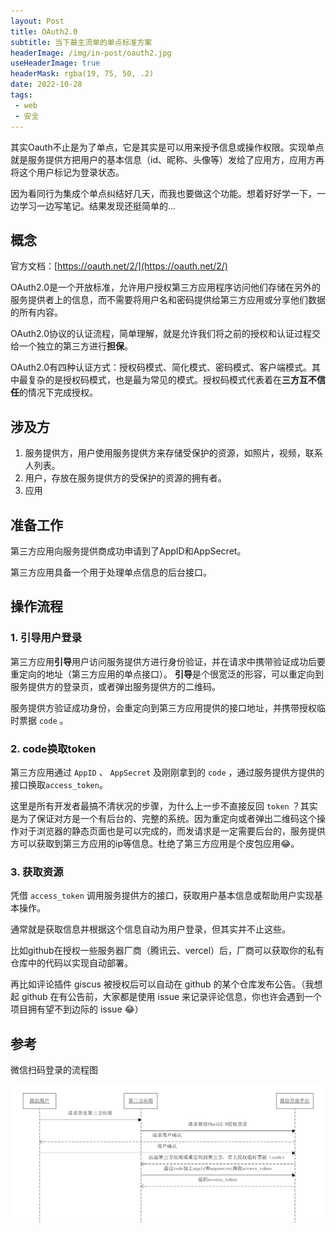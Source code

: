 ```yaml
---
layout: Post
title: OAuth2.0
subtitle: 当下最主流单的单点标准方案
headerImage: /img/in-post/oauth2.jpg
useHeaderImage: true
headerMask: rgba(19, 75, 50, .2)
date: 2022-10-28
tags:
 - web
 - 安全
---
```


其实Oauth不止是为了单点，它是其实是可以用来授予信息或操作权限。实现单点就是服务提供方把用户的基本信息（id、昵称、头像等）发给了应用方，应用方再将这个用户标记为登录状态。

<!-- more -->

因为看同行为集成个单点纠结好几天，而我也要做这个功能。想着好好学一下，一边学习一边写笔记。结果发现还挺简单的...

## 概念

官方文档：[https://oauth.net/2/](https://oauth.net/2/)

OAuth2.0是一个开放标准，允许用户授权第三方应用程序访问他们存储在另外的服务提供者上的信息，而不需要将用户名和密码提供给第三方应用或分享他们数据的所有内容。

OAuth2.0协议的认证流程，简单理解，就是允许我们将之前的授权和认证过程交给一个独立的第三方进行**担保**。

OAuth2.0有四种认证方式：授权码模式、简化模式、密码模式、客户端模式。其中最复杂的是授权码模式，也是最为常见的模式。授权码模式代表着在**三方互不信任**的情况下完成授权。

## 涉及方

1. 服务提供方，用户使用服务提供方来存储受保护的资源，如照片，视频，联系人列表。
2. 用户，存放在服务提供方的受保护的资源的拥有者。
3. 应用

## 准备工作

第三方应用向服务提供商成功申请到了AppID和AppSecret。

第三方应用具备一个用于处理单点信息的后台接口。

## 操作流程

### 1. 引导用户登录

第三方应用**引导**用户访问服务提供方进行身份验证，并在请求中携带验证成功后要重定向的地址（第三方应用的单点接口）。
**引导**是个很宽泛的形容，可以重定向到服务提供方的登录页，或者弹出服务提供方的二维码。

服务提供方验证成功身份，会重定向到第三方应用提供的接口地址，并携带授权临时票据 `code` 。

### 2. code换取token

第三方应用通过 `AppID` 、 `AppSecret` 及刚刚拿到的 `code` ，通过服务提供方提供的接口换取`access_token`。

这里是所有开发者最搞不清状况的步骤，为什么上一步不直接反回 `token` ？其实是为了保证对方是一个有后台的、完整的系统。因为重定向或者弹出二维码这个操作对于浏览器的静态页面也是可以完成的，而发请求是一定需要后台的，服务提供方可以获取到第三方应用的ip等信息。杜绝了第三方应用是个皮包应用:joy:。

### 3. 获取资源

凭借 `access_token` 调用服务提供方的接口，获取用户基本信息或帮助用户实现基本操作。

通常就是获取信息并根据这个信息自动为用户登录，但其实并不止这些。

比如github在授权一些服务器厂商（腾讯云、vercel）后，厂商可以获取你的私有仓库中的代码以实现自动部署。

再比如评论插件 giscus 被授权后可以自动在 github 的某个仓库发布公告。（我想起 github 在有公告前，大家都是使用 issue 来记录评论信息，你也许会遇到一个项目拥有望不到边际的 issue :joy:） 

## 参考

微信扫码登录的流程图

![微信扫码登录](./OAuth2.0.assets/wx_oauth.png)
